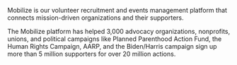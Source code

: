 Mobilize is our volunteer recruitment and events management platform that connects mission-driven organizations and their supporters. 

The Mobilize platform has helped 3,000 advocacy organizations, nonprofits, unions, and political campaigns like Planned Parenthood Action Fund, the Human Rights Campaign, AARP, and the Biden/Harris campaign sign up more than 5 million supporters for over 20 million actions.